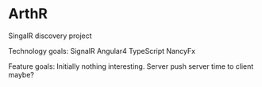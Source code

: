 # ArthR
SingalR discovery project

Technology goals:
SignalR
Angular4
TypeScript
NancyFx

Feature goals:
Initially nothing interesting.  Server push server time to client maybe?

